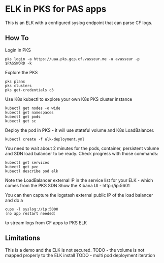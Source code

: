 # ELK in PKS for PAS apps

This is an ELK with a configured syslog endpoint that can parse CF logs.

## How To

Login in PKS
```
pks login -a https://uaa.pks.gcp.cf.vasseur.me -u avasseur -p $PASSWORD -k
```

Explore the PKS
```
pks plans
pks clusters
pks get-credentials c3
```

Use K8s kubectl to explore your own K8s PKS cluster instance
```
kubectl get nodes -o wide
kubectl get namespaces
kubectl get pods
kubectl get sc
```

Deploy the pod in PKS - it will use stateful volume and K8s LoadBalancer.
```
kubectl create -f elk-deployment.yml
```
You need to wait about 2 minutes for the pods, container, persistent volume and SDN load balancer to be ready.
Check progress with those commands:
```
kubectl get services
kubectl get pvc
kubectl describe pod elk
```
Note the LoadBalancer external IP in the service list for your ELK - which comes from the PKS SDN
Show the Kibana UI - http://ip:5601

You can then capture the logstash external public IP of the load balancer and do a 
```
cups -l syslog://ip:5000 
(no app restart needed)
```

to stream logs from CF apps to PKS ELK


## Limitations

This is a demo and the ELK is not secured.
TODO - the volume is not mapped properly to the ELK install
TODO - multi pod deployment iteration

